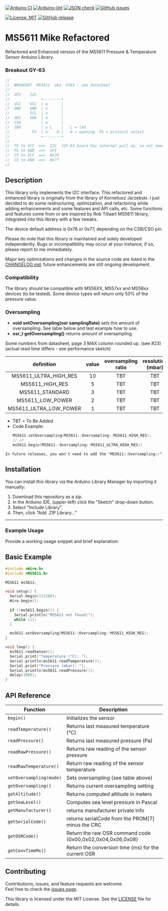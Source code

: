 [![Arduino CI](https://github.com/RobTillaart/MS5611/workflows/Arduino%20CI/badge.svg)](https://github.com/marketplace/actions/arduino_ci)
[![Arduino-lint](https://github.com/RobTillaart/MS5611/actions/workflows/arduino-lint.yml/badge.svg)](https://github.com/RobTillaart/MS5611/actions/workflows/arduino-lint.yml)
[![JSON check](https://github.com/RobTillaart/MS5611/actions/workflows/jsoncheck.yml/badge.svg)](https://github.com/RobTillaart/MS5611/actions/workflows/jsoncheck.yml)
[![GitHub issues](https://img.shields.io/github/issues/RobTillaart/MS5611.svg)](https://github.com/RobTillaart/MS5611/issues)

[![License: MIT](https://img.shields.io/badge/license-MIT-green.svg)](https://github.com/RobTillaart/MS5611/blob/master/LICENSE)
[![GitHub release](https://img.shields.io/github/release/mikeedudee/MS5611-Mike-Refactored.svg?maxAge=3600)](https://github.com/mikeedudee/MS5611-Mike-Refactored/releases)



# MS5611 Mike Refactored

Refactored and Enhanced version of the MS5611 Pressure & Temperature Sensor Arduino Library.

### Breakout GY-63

```cpp
//
//  BREAKOUT  MS5611  aka  GY63 - see datasheet
//
//  SPI    I2C
//              +--------+
//  VCC    VCC  | o      |
//  GND    GND  | o      |
//         SCL  | o      |
//  SDI    SDA  | o      |
//  CSO         | o      |
//  SDO         | o L    |   L = led
//          PS  | o    O |   O = opening  PS = protocol select
//              +--------+
//
//  PS to VCC  ==>  I2C  (GY-63 board has internal pull up, so not needed)
//  PS to GND  ==>  SPI
//  CS to VCC  ==>  0x76
//  CS to GND  ==>  0x77
//
```

## Description
This library only implements the I2C interface. This refactored and enhanced library is originally from the library of Korneliusz Jarzebski. I just decided to do some restructuring, optimization, and refactoring while adding enhancements and some features and API calls, etc. Some functions and features come from or are inspired by Rob Tillaart MS5611 library, integrated into this library with a few tweaks.

The device default address is 0x76 or 0x77, depending on the CSB/CSO pin.


Please do note that this library is maintained and solely developed independently. Bugs or incompatibility may occur at your instance; if so, please report to me immediately.

Major key optimizations and changes in the source code are listed in the [CHANGELOG.md](./CHANGELOG.md); future enhancements are still ongoing development.

### Compatibility

The library should be compatible with MS56XX, MS57xx and MS58xx devices (to be tested). 
Some device types will return only 50% of the pressure value. 

### Oversampling

- **void setOversampling(osr samplingRate)** sets the amount of oversampling. 
See table below and test example how to use.
- **osr_t getOversampling()** returns amount of oversampling.


Some numbers from datasheet, page 3 MAX column rounded up. (see #23)
(actual read time differs - see performance sketch)

|        definition       | value | oversampling ratio | resolution (mbar) | time (us) | notes  |
|:-----------------------:|:-----:|:------------------:|:-----------------:|:---------:|:------:|
| MS5611_ULTRA_HIGH_RES   |  10   |        TBT         |        TBT        |    TBT    |
| MS5611_HIGH_RES         |  5    |        TBT         |        TBT        |    TBT    |
| MS5611_STANDARD         |  3    |        TBT         |        TBT        |    TBT    |
| MS5611_LOW_POWER        |  2    |        TBT         |        TBT        |    TBT    |
| MS5611_ULTRA_LOW_POWER  |  1    |        TBT         |        TBT        |    TBT    | 
- TBT = To Be Added
- Code Example:
  ```cpp
  MS5611.setOversampling(MS5611::Oversampling::MS5611_HIGH_RES);
  // or
  ms5611.begin(MS5611::Oversampling::MS5611_ULTRA_HIGH_RES))
  ```
`In future releases, you won't need to add the "MS5611::Oversampling::"`

## Installation

You can install this library via the Arduino Library Manager by importing it manually:

1. Download this repository as a zip.
2. In the Arduino IDE, (upper-left) click the "Sketch" drop-down button.
3. Select "Include Library".
4. Then, click "Add .ZIP Library..."
   
---

### **Example Usage**
Provide a working usage snippet and brief explanation:

## Basic Example

```cpp
#include <Wire.h>
#include <MS5611.h>

MS5611 ms5611;

void setup() {
  Serial.begin(115200);
  Wire.begin();
  
  if (!ms5611.begin()) {
    Serial.println("MS5611 not found!");
    while (1);
  }

  ms5611.setOversampling(MS5611::Oversampling::MS5611_HIGH_RES);
}

void loop() {
  ms5611.readSensor();
  Serial.print("Temperature (°C): ");
  Serial.println(ms5611.readTemperature());
  Serial.print("Pressure (mbar): ");
  Serial.println(ms5611.readPressure());
  delay(1000);
}
```

## API Reference

| Function | Description |
|---------|-------------|
| `begin()` | Initializes the sensor |
| `readTemperature()` | Returns last measured temperature (°C) |
| `readPressure()` | Returns last measured pressure (Pa) |
| `readRawPressure()` | Returns raw reading of the sensor pressure |
| `readRawTemperature()` | Return raw reading of the sensor temperature |
| `setOversampling(mode)` | Sets oversampling (see table above) |
| `getOversampling()` | Returns current oversampling setting |
| `getAltitude()` | Returns computed altitude in meters |
| `getSeaLevel()` | Computes sea level pressure in Pascal |
| `getManufacturer()` | returns manufacturer private info | 
| `getSerialCode()` | returns serialCode from the PROM\[7] minus the CRC |
| `getOSRCode()` | Return the raw OSR command code (0x00,0x02,0x04,0x06,0x08) |
| `getConvTimeMs()` | Return the conversion time (ms) for the current OSR |

## Contributing

Contributions, issues, and feature requests are welcome.  
Feel free to check the [issues page](https://github.com/mikeedudee/MS5611-Mike-Refactored/issues).

This library is licensed under the MIT License. See the [LICENSE](./LICENSE) file for details.
